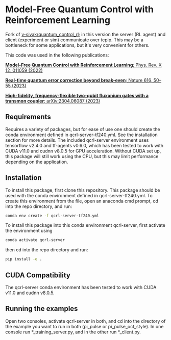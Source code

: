 # Model-Free Quantum Control with Reinforcement Learning
Fork of [v-sivak/quantum_control_rl](https://github.com/v-sivak/quantum_control_rl); in this version the server (RL agent) and client (experiment or sim) communicate over tcpip.  This may be a bottleneck for some applications, but it's very convenient for others.

This code was used in the following publications:

[**Model-Free Quantum Control with Reinforcement Learning**; Phys. Rev. X 12, 011059 (2022)](https://journals.aps.org/prx/abstract/10.1103/PhysRevX.12.011059)

[**Real-time quantum error correction beyond break-even**; Nature 616, 50–55 (2023)](https://www.nature.com/articles/s41586-023-05782-6)

[**High-fidelity, frequency-flexible two-qubit fluxonium gates with a transmon coupler**; arXiv:2304.06087 (2023)](https://arxiv.org/abs/2304.06087)

## Requirements
Requires a variety of packages, but for ease of use one should create the conda environment defined in qcrl-server-tf240.yml.  See the installation section for more details.  The included qcrl-server environment uses tensorflow v2.4.0 and tf-agents v0.6.0, which has been tested to work with CUDA v11.0 and cudnn v8.0.5 for GPU acceleration.  Without CUDA set up, this package will still work using the CPU, but this may limit performance depending on the application.

## Installation
To install this package, first clone this repository.  This package should be used with the conda environment defined in qcrl-server-tf240.yml.  To create this environment from the file, open an anaconda cmd prompt, cd into the repo directory, and run:
```sh
conda env create -f qcrl-server-tf240.yml
```
To install this package into this conda environment qcrl-server, first activate the environment using
```sh
conda activate qcrl-server
```
then cd into the repo directory and run:
```sh
pip install -e .
```

## CUDA Compatibility

The qcrl-server conda environment has been tested to work with CUDA v11.0 and cudnn v8.0.5. 

## Running the examples

Open two consoles, activate qcrl-server in both, and cd into the directory of the example you want to run in both (pi_pulse or pi_pulse_oct_style).  In one console run *_training_server.py, and in the other run *_client.py.



